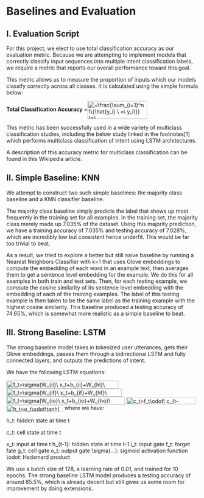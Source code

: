 # Baselines and Evaluation

## I. Evaluation Script

For this project, we elect to use total classification accuracy as our evaluation metric. Because we are attempting to implement models that correctly classify input sequences into multiple intent classification labels, we require a metric that reports our overall performance toward this goal.

This metric allows us to measure the proportion of inputs which our models classify correctly across all classes. It is calculated using the simple formula below:

**Total Classification Accuracy** =<img src="http://www.sciweavers.org/tex2img.php?eq=%3D%5Cfrac%7B%5Csum_%7Bi%3D1%7D%5En%201%5C%7B%5Chat%7By_i%7D%20%5C%20%3D%5C%20y_i%5C%7D%7D%7Bn%7D&bc=White&fc=Black&im=jpg&fs=12&ff=arev&edit=0" align="center" border="0" alt="=\frac{\sum_{i=1}^n 1\{\hat{y_i} \ =\ y_i\}}{n}" width="157" height="47" />

This metric has been successfully used in a wide variety of multiclass classification studies, including the below study linked in the footnotes[1] which performs multiclass classification of intent using LSTM architectures.

A description of this accuracy metric for multiclass classification can be found in this Wikipedia article.

## II. Simple Baseline: KNN

We attempt to construct two such simple baselines: the majority class baseline and a KNN classifier baseline.

The majority class baseline simply predicts the label that shows up most frequently in the training set for all examples. In the training set, the majority class merely made up 7.035% of the dataset. Using this majority prediction, we have a training accuracy of 7.035% and testing accuracy of 7.028%, which are incredibly low but consistent hence underfit. This would be far too trivial to beat.

As a result, we tried to explore a better but still naive baseline by running a Nearest Neighbors Classifier with k=1 that uses Glove embeddings to compute the embedding of each word in an example text, then averages them to get a sentence level embedding for the example. We do this for all examples in both train and test sets. Then, for each testing example, we compute the cosine similarity of its sentence level embedding with the embedding of each of the training examples. The label of this testing example is then taken to be the same label as the training example with the highest cosine similarity. This baseline produced a testing accuracy of 74.65%, which is somewhat more realistic as a simple baseline to beat.

## III. Strong Baseline: LSTM 

The strong baseline model takes in tokenized user utterances, gets their Glove embeddings, passes them through a bidirectional LSTM and fully connected layers, and outputs the predictions of intent.

We have the following LSTM equations:

<img src="http://www.sciweavers.org/tex2img.php?eq=f_t%3D%5Csigma%28W_%7Bii%7D%5C%20x_t%2Bb_%7Bii%7D%2BW_%7Bhi%7D%5C%20h_%7B%28t-1%29%7D%2Bb_%7Bhi%7D%29&bc=White&fc=Black&im=jpg&fs=12&ff=arev&edit=0" align="center" border="0" alt="f_t=\sigma(W_{ii}\ x_t+b_{ii}+W_{hi}\ h_{(t-1)}+b_{hi})" width="294" height="21" />

<img src="http://www.sciweavers.org/tex2img.php?eq=f_t%3D%5Csigma%28W_%7Bif%7D%5C%20x_t%2Bb_%7Bif%7D%2BW_%7Bhf%7D%5C%20h_%7B%28t-1%29%7D%2Bb_%7Bhf%7D%29&bc=White&fc=Black&im=jpg&fs=12&ff=arev&edit=0" align="center" border="0" alt="f_t=\sigma(W_{if}\ x_t+b_{if}+W_{hf}\ h_{(t-1)}+b_{hf})" width="303" height="21" />

<img src="http://www.sciweavers.org/tex2img.php?eq=f_t%3D%5Csigma%28W_%7Bio%7D%5C%20x_t%2Bb_%7Bio%7D%2BW_%7Bho%7D%5C%20h_%7B%28t-1%29%7D%2Bb_%7Bho%7D%29&bc=White&fc=Black&im=jpg&fs=12&ff=arev&edit=0" align="center" border="0" alt="f_t=\sigma(W_{io}\ x_t+b_{io}+W_{ho}\ h_{(t-1)}+b_{ho})" width="311" height="21" />

<img src="http://www.sciweavers.org/tex2img.php?eq=c_t%3Df_t%5Codot%5C%20c_%7Bt-1%7D%2Bi_t%5Codot%20g_t&bc=White&fc=Black&im=jpg&fs=12&ff=arev&edit=0" align="center" border="0" alt="c_t=f_t\odot\ c_{t-1}+i_t\odot g_t" width="182" height="19" />

<img src="http://www.sciweavers.org/tex2img.php?eq=h_t%3Do_t%5Codot%5Ctanh%28c_t%29&bc=White&fc=Black&im=jpg&fs=12&ff=arev&edit=0" align="center" border="0" alt="h_t=o_t\odot\tanh(c_t)" width="149" height="18" />
where we have:

h_t: hidden state at time t

c_t: cell state at time t

x_t: input at time t
h_{t-1}: hidden state at time t-1
i_t: input gate
f_t: forget fate
g_t: cell gate
o_t: output gate
\sigma(...): sigmoid activation function
\odot: Hadamard product

We use a batch size of 128, a learning rate of 0.01, and trained for 10 epochs. The strong baseline LSTM model produces a testing accuracy of around 85.5%, which is already decent but still gives us some room for improvement by doing extensions.
